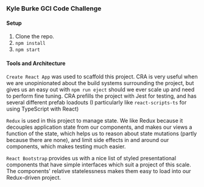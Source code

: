 ### Kyle Burke GCI Code Challenge

#### Setup
 1) Clone the repo.
 2) `npm install`
 3) `npm start`

#### Tools and Architecture
`Create React App` was used to scaffold this project. CRA is very useful
when we are unopinionated about the build systems surrounding the project,
but gives us an easy out with `npm run eject` should we ever scale up and
need to perform fine tuning. CRA prefills the project with Jest for testing,
and has several different prefab loadouts (I particularly like
`react-scripts-ts` for using TypeScript with React)

`Redux` is used in this project to manage state. We like Redux because it
decouples application state from our components, and makes our views
a function of the state, which helps us to reason about state mutations
(partly because there are none), and limit side effects in and around our
components, which makes testing much easier.

`React Bootstrap` provides us with a nice list of styled presentational
components that have simple interfaces which suit a project of this scale.
The components' relative statelessness makes them easy to load into our
Redux-driven project.
